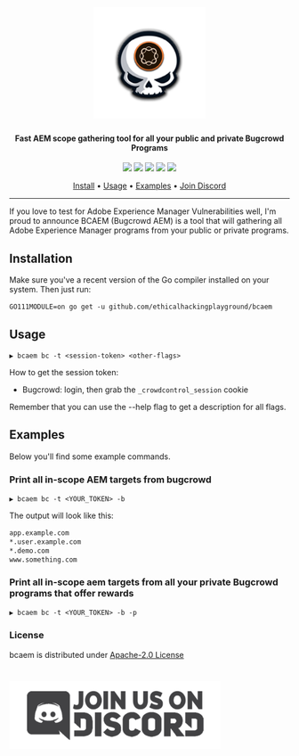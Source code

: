 <h1 align="center">
  <br>
<img src="static/bcaem.png" width="200px" alt="bcaem">
</h1>

<h4 align="center">Fast AEM scope gathering tool for all your public and private Bugcrowd Programs</h4>


<p align="center">
<a href="https://goreportcard.com/report/github.com/ethicalhackingplayground/bcaem"><img src="https://goreportcard.com/badge/github.com/ethicalhackingplayground/bcaem"></a>
<a href="https://github.com/ethicalhackingplayground/bcaem/issues"><img src="https://img.shields.io/badge/contributions-welcome-brightgreen.svg?style=flat"></a>
<a href="https://github.com/ethicalhackingplayground/bcaem/releases"><img src="https://img.shields.io/github/release/ethicalhackingplayground/bcaem"></a>
<a href="https://twitter.com/z0idsec"><img src="https://img.shields.io/twitter/follow/z0idsec.svg?logo=twitter"></a>
<a href="https://discord.gg/MQWCem5b"><img src="https://img.shields.io/discord/862900124740616192.svg?logo=discord"></a>
</p>

<p align="center">
  <a href="#install">Install</a> •
  <a href="#usage">Usage</a> •
  <a href="#examples">Examples</a> •
  <a href="https://discord.gg/MQWCem5b">Join Discord</a> 
</p>

---

If you love to test for Adobe Experience Manager Vulnerabilities well, I'm proud to announce BCAEM (Bugcrowd AEM) is a tool that will gathering
all Adobe Experience Manager programs from your public or private programs.


## Installation
Make sure you've a recent version of the Go compiler installed on your system.
Then just run:
```
GO111MODULE=on go get -u github.com/ethicalhackingplayground/bcaem
```

## Usage
```
▶ bcaem bc -t <session-token> <other-flags>
```
How to get the session token:
- Bugcrowd: login, then grab the `_crowdcontrol_session` cookie

Remember that you can use the --help flag to get a description for all flags.

## Examples
Below you'll find some example commands.

### Print all in-scope AEM targets from bugcrowd
```
▶ bcaem bc -t <YOUR_TOKEN> -b 
```
The output will look like this:
```
app.example.com
*.user.example.com
*.demo.com
www.something.com
```

### Print all in-scope aem targets from all your private Bugcrowd programs that offer rewards
```
▶ bcaem bc -t <YOUR_TOKEN> -b -p
```

### License

bcaem is distributed under [Apache-2.0 License](https://github.com/ethicalhackingplayground/bcaem/blob/main/LICENSE)

<h1 align="left">
  <a href="https://discord.gg/MQWCem5b"><img src="static/Join-Discord.png" width="380" alt="Join Discord"></a>
</h1>